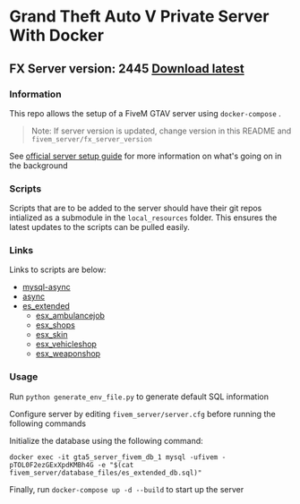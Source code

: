 # Grand Theft Auto V Private Server With Docker

## FX Server version: 2445 [Download latest](https://runtime.fivem.net/artifacts/fivem/build_proot_linux/master/)

### Information

This repo allows the setup of a FiveM GTAV server using `docker-compose` .

>Note: If server version is updated, change version in this README and `fivem_server/fx_server_version`

See [official server setup guide](https://docs.fivem.net/docs/server-manual/setting-up-a-server/#linux) for more information on what's going on in the background

### Scripts

Scripts that are to be added to the server should have their git repos intialized as a submodule in the `local_resources` folder. This ensures the latest updates to the scripts can be pulled easily.

### Links

Links to scripts are below:

* [mysql-async](https://github.com/brouznouf/fivem-mysql-async)
* [async](https://github.com/ESX-Org/async)
* [es_extended](https://github.com/ESX-Org/es_extended)
  * [esx_ambulancejob](https://github.com/ESX-Org/esx_ambulancejob)
  * [esx_shops](https://github.com/ESX-Org/esx_shops)
  * [esx_skin](https://github.com/ESX-Org/esx_skin)
  * [esx_vehicleshop](https://github.com/ESX-Org/esx_vehicleshop)
  * [esx_weaponshop](https://github.com/ESX-Org/esx_weaponshop)

### Usage

Run `python generate_env_file.py` to generate default SQL information

Configure server by editing `fivem_server/server.cfg` before running the following commands

Initialize the database using the following command:

`docker exec -it gta5_server_fivem_db_1 mysql -ufivem -pTOL0F2ezGExXpdKMBh4G -e "$(cat fivem_server/database_files/es_extended_db.sql)"`

Finally, run `docker-compose up -d --build` to start up the server

